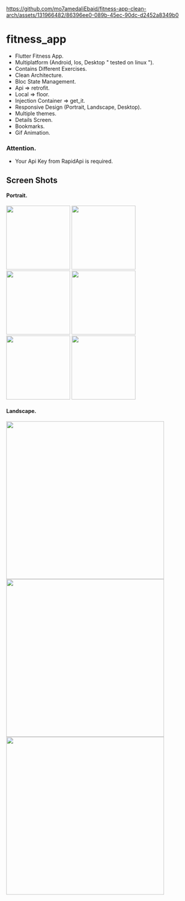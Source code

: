 


https://github.com/mo7amedaliEbaid/fitness-app-clean-arch/assets/131966482/86396ee0-089b-45ec-90dc-d2452a8349b0


# fitness_app

- Flutter Fitness App.
- Multiplatform (Android, Ios, Desktop " tested on linux ").
- Contains Different Exercises.
- Clean Architecture.
- Bloc State Management.
- Api => retrofit.
- Local => floor.
- Injection Container => get_it.
- Responsive Design (Portrait, Landscape, Desktop).
- Multiple themes.
- Details Screen.
- Bookmarks.
- Gif Animation.

### Attention.
- Your Api Key from RapidApi is required.



## Screen Shots

#### Portrait.
<p float="left">
   <img src="https://github.com/mo7amedaliEbaid/fitness-app-clean-arch/blob/26763c0c24f715760a5fd86b5404d312cd477b4d/screenshots/exercisesdark.jpg" width="170" />
   <img src="https://github.com/mo7amedaliEbaid/fitness-app-clean-arch/blob/26763c0c24f715760a5fd86b5404d312cd477b4d/screenshots/exerciseslight.jpg" width="170" />
   <img src="https://github.com/mo7amedaliEbaid/fitness-app-clean-arch/blob/26763c0c24f715760a5fd86b5404d312cd477b4d/screenshots/bookmarksdark.jpg" width="170" />
   <img src="https://github.com/mo7amedaliEbaid/fitness-app-clean-arch/blob/26763c0c24f715760a5fd86b5404d312cd477b4d/screenshots/bookmarkslight.jpg" width="170" />
   <img src="https://github.com/mo7amedaliEbaid/fitness-app-clean-arch/blob/26763c0c24f715760a5fd86b5404d312cd477b4d/screenshots/detailsdark.jpg" width="170" />
   <img src="https://github.com/mo7amedaliEbaid/fitness-app-clean-arch/blob/26763c0c24f715760a5fd86b5404d312cd477b4d/screenshots/detailslight.jpg" width="170" />
</p>

#### Landscape.
<p float="left">
   <img src="https://github.com/mo7amedaliEbaid/fitness-app-clean-arch/blob/26763c0c24f715760a5fd86b5404d312cd477b4d/screenshots/landscape.jpg" width="420" />
   <img src="https://github.com/mo7amedaliEbaid/fitness-app-clean-arch/blob/26763c0c24f715760a5fd86b5404d312cd477b4d/screenshots/landscape1.jpg" width="420" />
   <img src="https://github.com/mo7amedaliEbaid/fitness-app-clean-arch/blob/26763c0c24f715760a5fd86b5404d312cd477b4d/screenshots/landscape3.jpg" width="420" />
</p>



